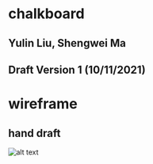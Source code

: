 # chalkboard
## Yulin Liu, Shengwei Ma
## Draft Version 1 (10/11/2021)
# wireframe
## hand draft
![alt text](/url/to/your/image.png)
